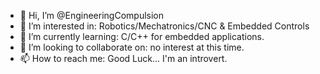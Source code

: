 - 👋 Hi, I’m @EngineeringCompulsion
- 👀 I’m interested in: Robotics/Mechatronics/CNC & Embedded Controls
- 🌱 I’m currently learning: C/C++ for embedded applications. 
- 💞️ I’m looking to collaborate on: no interest at this time.
- 📫 How to reach me: Good Luck... I'm an introvert.


